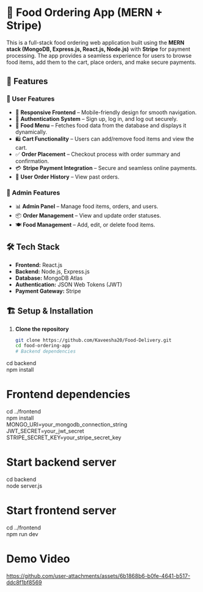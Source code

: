 # 🍔 Food Ordering App (MERN + Stripe)

This is a full-stack food ordering web application built using the **MERN stack (MongoDB, Express.js, React.js, Node.js)** with **Stripe** for payment processing. The app provides a seamless experience for users to browse food items, add them to the cart, place orders, and make secure payments.

## 🚀 Features

### 🌟 User Features
- 🛒 **Responsive Frontend** – Mobile-friendly design for smooth navigation.
- 🔐 **Authentication System** – Sign up, log in, and log out securely.
- 🍕 **Food Menu** – Fetches food data from the database and displays it dynamically.
- 🛍️ **Cart Functionality** – Users can add/remove food items and view the cart.
- ✅ **Order Placement** – Checkout process with order summary and confirmation.
- 💳 **Stripe Payment Integration** – Secure and seamless online payments.
- 📜 **User Order History** – View past orders.

### 🔧 Admin Features
- 📊 **Admin Panel** – Manage food items, orders, and users.
- 📦 **Order Management** – View and update order statuses.
- 🍽️ **Food Management** – Add, edit, or delete food items.

## 🛠️ Tech Stack
- **Frontend:** React.js
- **Backend:** Node.js, Express.js
- **Database:** MongoDB Atlas
- **Authentication:** JSON Web Tokens (JWT)
- **Payment Gateway:** Stripe

## 🏗️ Setup & Installation

1. **Clone the repository**
   ```bash
   git clone https://github.com/Kaveesha20/Food-Delivery.git
   cd food-ordering-app
   # Backend dependencies
cd backend  
npm install

# Frontend dependencies
cd ../frontend  
npm install  
MONGO_URI=your_mongodb_connection_string  
JWT_SECRET=your_jwt_secret  
STRIPE_SECRET_KEY=your_stripe_secret_key
# Start backend server
cd backend  
node server.js

# Start frontend server
cd ../frontend  
npm run dev
# Demo Video


https://github.com/user-attachments/assets/6b1868b6-b0fe-4641-b517-ddc8f1bf8569



